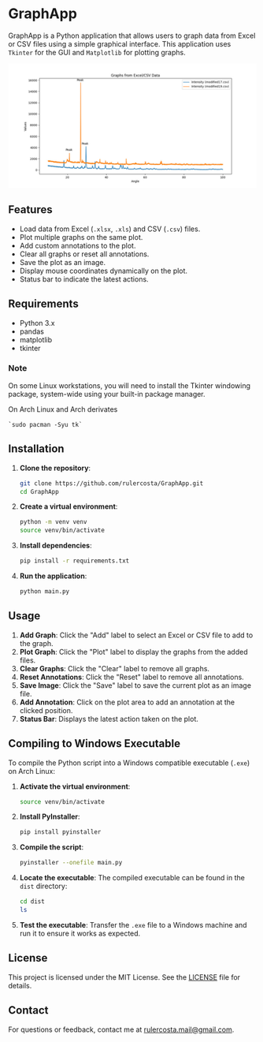 # GraphApp

GraphApp is a Python application that allows users to graph data from Excel or CSV files using a simple graphical interface. This application uses `Tkinter` for the GUI and `Matplotlib` for plotting graphs.

![GraphApp](GraphApp.jpg)

## Features

- Load data from Excel (`.xlsx`, `.xls`) and CSV (`.csv`) files.
- Plot multiple graphs on the same plot.
- Add custom annotations to the plot.
- Clear all graphs or reset all annotations.
- Save the plot as an image.
- Display mouse coordinates dynamically on the plot.
- Status bar to indicate the latest actions.

## Requirements

- Python 3.x
- pandas
- matplotlib
- tkinter

### Note

On some Linux workstations, you will need to install the Tkinter windowing package, system-wide using your built-in package manager.

On Arch Linux and Arch derivates

    `sudo pacman -Syu tk`

## Installation

1. **Clone the repository**:
    ```bash
    git clone https://github.com/rulercosta/GraphApp.git
    cd GraphApp
    ```

2. **Create a virtual environment**:
    ```bash
    python -m venv venv
    source venv/bin/activate
    ```

3. **Install dependencies**:
    ```bash
    pip install -r requirements.txt
    ```

4. **Run the application**:
    ```bash
    python main.py
    ```

## Usage

1. **Add Graph**: Click the "Add" label to select an Excel or CSV file to add to the graph.
2. **Plot Graph**: Click the "Plot" label to display the graphs from the added files.
3. **Clear Graphs**: Click the "Clear" label to remove all graphs.
4. **Reset Annotations**: Click the "Reset" label to remove all annotations.
5. **Save Image**: Click the "Save" label to save the current plot as an image file.
6. **Add Annotation**: Click on the plot area to add an annotation at the clicked position.
7. **Status Bar**: Displays the latest action taken on the plot.

## Compiling to Windows Executable

To compile the Python script into a Windows compatible executable (`.exe`) on Arch Linux:

1. **Activate the virtual environment**:
    ```bash
    source venv/bin/activate
    ```

2. **Install PyInstaller**:
    ```bash
    pip install pyinstaller
    ```

3. **Compile the script**:
    ```bash
    pyinstaller --onefile main.py
    ```

4. **Locate the executable**: The compiled executable can be found in the `dist` directory:
    ```bash
    cd dist
    ls
    ```

5. **Test the executable**: Transfer the `.exe` file to a Windows machine and run it to ensure it works as expected.

## License

This project is licensed under the MIT License. See the [LICENSE](LICENSE) file for details.


## Contact

For questions or feedback, contact me at [rulercosta.mail@gmail.com](mailto:rulercosta.mail@gmail.com).
